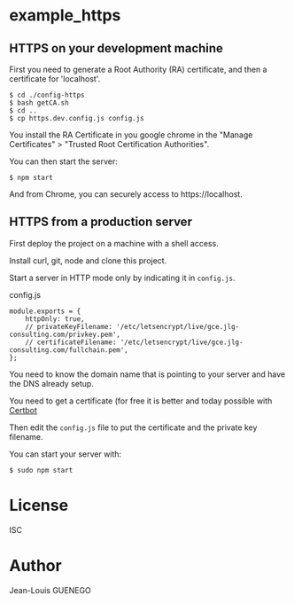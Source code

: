 # example_https

## HTTPS on your development machine

First you need to generate a Root Authority (RA) certificate, and then a certificate for 'localhost'.

```
$ cd ./config-https
$ bash getCA.sh
$ cd ..
$ cp https.dev.config.js config.js
```

You install the RA Certificate in you google chrome in the "Manage Certificates" > "Trusted Root Certification Authorities".

You can then start the server:
```
$ npm start
```

And from Chrome, you can securely access to https://localhost.

## HTTPS from a production server

First deploy the project on a machine with a shell access.

Install curl, git, node and clone this project.

Start a server in HTTP mode only by indicating it in `config.js`.

config.js
```
module.exports = {
    httpOnly: true,
	// privateKeyFilename: '/etc/letsencrypt/live/gce.jlg-consulting.com/privkey.pem',
	// certificateFilename: '/etc/letsencrypt/live/gce.jlg-consulting.com/fullchain.pem',
};
```

You need to know the domain name that is pointing to your server and have the DNS already setup.

You need to get a certificate (for free it is better and today possible with [Certbot](https://certbot.eff.org/)

Then edit the `config.js` file to put the certificate and the private key filename.

You can start your server with:

```
$ sudo npm start
```

# License

ISC

# Author

Jean-Louis GUENEGO